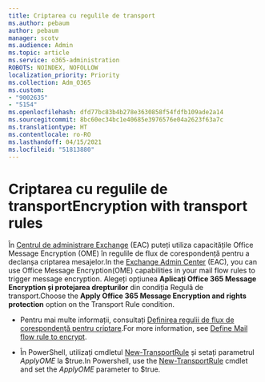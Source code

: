 ```yaml
---
title: Criptarea cu regulile de transport
ms.author: pebaum
author: pebaum
manager: scotv
ms.audience: Admin
ms.topic: article
ms.service: o365-administration
ROBOTS: NOINDEX, NOFOLLOW
localization_priority: Priority
ms.collection: Adm_O365
ms.custom:
- "9002635"
- "5154"
ms.openlocfilehash: dfd77bc83b4b278e3630858f54fdfb109ade2a14
ms.sourcegitcommit: 8bc60ec34bc1e40685e3976576e04a2623f63a7c
ms.translationtype: HT
ms.contentlocale: ro-RO
ms.lasthandoff: 04/15/2021
ms.locfileid: "51813880"
---
```

# <a name="encryption-with-transport-rules"></a><span data-ttu-id="1cc98-102">Criptarea cu regulile de transport</span><span class="sxs-lookup"><span data-stu-id="1cc98-102">Encryption with transport rules</span></span>

<span data-ttu-id="1cc98-103">În [Centrul de administrare Exchange](https://go.microsoft.com/fwlink/p/?linkid=834822) (EAC) puteți utiliza capacitățile Office Message Encryption (OME) în regulile de flux de corespondență pentru a declanșa criptarea mesajelor.</span><span class="sxs-lookup"><span data-stu-id="1cc98-103">In the [Exchange Admin Center](https://go.microsoft.com/fwlink/p/?linkid=834822) (EAC), you can use Office Message Encryption(OME) capabilities in your mail flow rules to trigger message encryption.</span></span> <span data-ttu-id="1cc98-104">Alegeți opțiunea **Aplicați Office 365 Message Encryption și protejarea drepturilor** din condiția Regulă de transport.</span><span class="sxs-lookup"><span data-stu-id="1cc98-104">Choose the **Apply Office 365 Message Encryption and rights protection** option on the Transport Rule condition.</span></span>

- <span data-ttu-id="1cc98-105">Pentru mai multe informații, consultați [Definirea regulii de flux de corespondență pentru criptare](https://docs.microsoft.com/microsoft-365/compliance/define-mail-flow-rules-to-encrypt-email).</span><span class="sxs-lookup"><span data-stu-id="1cc98-105">For more information, see [Define Mail flow rule to encrypt](https://docs.microsoft.com/microsoft-365/compliance/define-mail-flow-rules-to-encrypt-email).</span></span>

- <span data-ttu-id="1cc98-106">În PowerShell, utilizați cmdletul [New-TransportRule](https://docs.microsoft.com/microsoft-365/compliance/define-mail-flow-rules-to-encrypt-email?view=o365-worldwide#use-exchange-online-powershell-to-create-a-mail-flow-rule-for-encrypting-email-messages-without-the-new-ome-capabilities) și setați parametrul *ApplyOME* la $true.</span><span class="sxs-lookup"><span data-stu-id="1cc98-106">In Powershell, use the [New-TransportRule](https://docs.microsoft.com/microsoft-365/compliance/define-mail-flow-rules-to-encrypt-email?view=o365-worldwide#use-exchange-online-powershell-to-create-a-mail-flow-rule-for-encrypting-email-messages-without-the-new-ome-capabilities) cmdlet and set the *ApplyOME* parameter to $true.</span></span>
